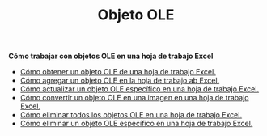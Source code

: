 ﻿---
title: Objeto OLE
second_title: Aspose.Cells Cloud Documen
type: docs
url: /es/oleobjects/
aliases: [/working-with-oleobjects/]
keywords: Get, add, delete, and update an OLE object in an Excel worksheet
description: Aspose.Cells Cloud REST API admite obtener, agregar, eliminar y actualizar un objeto OLE en una hoja de trabajo Excel. SDK admite tipos de lenguajes de desarrollo. Incluyen Android, C#, Go, Java, NodeJS, Perl, PHP, Python, Ruby y Swift
weight: 100
---
**Cómo trabajar con objetos OLE en una hoja de trabajo Excel**

- [Cómo obtener un objeto OLE de una hoja de trabajo Excel.](/cells/es/oleobjects/get/)
- [Cómo agregar un objeto OLE en la hoja de trabajo ab Excel.](/cells/es/oleobjects/add/)
- [Cómo actualizar un objeto OLE específico en una hoja de trabajo Excel.](/cells/es/oleobjects/update/)
- [Cómo convertir un objeto OLE en una imagen en una hoja de trabajo Excel.](/cells/es/oleobjects/convert/)
- [Cómo eliminar todos los objetos OLE en una hoja de trabajo Excel.](/cells/es/oleobjects/clear/)
- [Cómo eliminar un objeto OLE específico en una hoja de trabajo Excel.](/cells/es/oleobjects/delete/)
